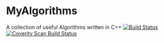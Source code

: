 # MyAlgorithms
A collection of useful Algorithms written in C++
[![Build Status](https://travis-ci.org/mohab1989/MyAlgorithms.svg?branch=master)](https://travis-ci.org/mohab1989/MyAlgorithms)
<a href="https://scan.coverity.com/projects/mohab1989-myalgorithms">
  <img alt="Coverity Scan Build Status"
       src="https://scan.coverity.com/projects/14753/badge.svg"/>
</a>
